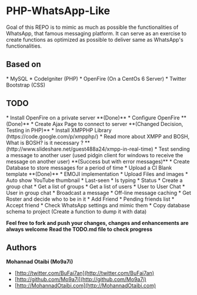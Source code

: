 <h1>PHP-WhatsApp-Like</h1>
Goal of this REPO is to mimic as much as possible the functionalities of WhatsApp, that famous messaging platform.
It can serve as an exercise to create functions as optimized as possible to deliver same as WhatsApp's functionalities.

<h2>Based on</h2>
* MySQL
* CodeIgniter (PHP)
* OpenFire (On a CentOs 6 Server)
* Twitter Bootstrap (CSS)


<h2>TODO</h2>
* Install OpenFire on a private server **(Done)**
* Configure OpenFire **(Done)**
* Create Ajax Page to connect to server **(Changed Decision, Testing in PHP)**
* Install XMPPHP Library (https://code.google.com/p/xmpphp/)
* Read more about XMPP and BOSH, What is BOSH? is it necessary ?
** (http://www.slideshare.net/guest488a24/xmpp-in-real-time)
* Test sending a message to another user (used pidgin client for windows to receive the message on another user) **(Success but with error messages)**
* Create Database to store messages for a period of time
* Upload a CI Blank template **(Done)**
* EMOJI implementation
* Upload Files and images
* Auto show YouTube thumbnail
* Last-seen
* Is typing
* Status
* Create a group chat
* Get a list of groups
* Get a list of users
* User to User Chat
* User in group chat
* Broadcast a message
* Off-line message caching
* Get Roster and decide who to be in it
* Add Friend
* Pending friends list
* Accept friend
* Check WhatsApp settings and mimic them
* Copy database schema to project (Create a function to dump it with data)



**Feel free to fork and push your changes, changes and enhancements are always welcome**
**Read the TODO.md file to check progress**

## Authors

**Mohannad Otaibi (Mo9a7i)**

+ [http://twitter.com/BuFai7an](http://twitter.com/BuFai7an)
+ [http://github.com/Mo9a7i](http://github.com/Mo9a7i)
+ [http://MohannadOtaibi.com](http://MohannadOtaibi.com)